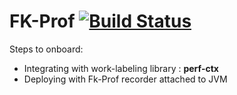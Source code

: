 FK-Prof [![Build Status](https://travis-ci.org/Flipkart/fk-prof.svg?branch=master)](https://travis-ci.org/Flipkart/fk-prof)
=======
Steps to onboard:
- Integrating with work-labeling library : **perf-ctx**
- Deploying with Fk-Prof recorder attached to JVM
